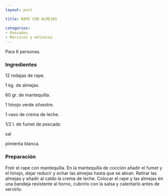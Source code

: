 ```yaml
---
layout: post

title: RAPE CON ALMEJAS

categories:
- Pescados
- Mariscos y moluscos
---
```

Para 6 personas.

<h3>Ingredientes</h3>

12 rodajas de rape.

1 kg. de almejas.

60 gr. de mantequilla.

1 hinojo verde silvestre.

1 vaso de crema de leche.

1/2 l. de fumet de pescado

sal

pimienta blanca.

<h3>Preparación</h3>

Freír el rape con mantequilla. En la mantequilla de cocción añadir el fumet y el hinojo, dejar reducir y echar las almejas hasta que se abran. Retirar las almejas y añadir al caldo la crema de leche. Colocar el rape y las almejas en una bandeja resistente al horno, cubrirlo con la salsa y calentarlo antes de servirlo.